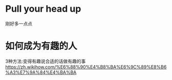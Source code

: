 # Pull your head up

刚好多一点点

# 如何成为有趣的人 
3种方法:变得有趣说合适的话做有趣的事 https://zh.wikihow.com/%E6%88%90%E4%B8%BA%E6%9C%89%E8%B6%A3%E7%9A%84%E4%BA%BA
